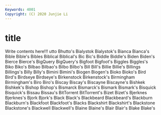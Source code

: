 ```yaml
---
Keywords: 4001
Copyright: (C) 2020 Junjie Li
---
```


# title

Write contents here!!!
utto 
Bhutto's 
Bialystok
Bialystok's 
Bianca 
Bianca's 
Bible 
Bible's 
Bibles 
Biblical 
Biblical's 
Bic 
Bic's
Biddle 
Biddle's 
Biden 
Biden's 
Bierce 
Bierce's 
BigQuery 
BigQuery's 
Bigfoot 
Bigfoot's
Biggles 
Biggles's 
Biko 
Biko's 
Bilbao 
Bilbao's 
Bilbo 
Bilbo's 
Bill 
Bill's
Billie 
Billie's 
Billings 
Billings's 
Billy 
Billy's 
Bimini 
Bimini's 
Biogen 
Biogen's
Bioko 
Bioko's 
Bird 
Bird's 
Birdseye 
Birdseye's 
Birkenstock 
Birkenstock's 
Birmingham 
Birmingham's
Biro 
Biro's 
Biscay 
Biscay's 
Biscayne 
Biscayne's 
Bishkek 
Bishkek's 
Bishop 
Bishop's
Bismarck 
Bismarck's 
Bismark 
Bismark's 
Bisquick 
Bisquick's 
Bissau 
Bissau's 
BitTorrent 
BitTorrent's
Bizet 
Bizet's 
Bjerknes 
Bjerknes's 
Bjork 
Bjork's 
Black 
Black's 
Blackbeard 
Blackbeard's
Blackburn 
Blackburn's 
Blackfoot 
Blackfoot's 
Blacks 
Blackshirt 
Blackshirt's 
Blackstone 
Blackstone's 
Blackwell
Blackwell's 
Blaine 
Blaine's 
Blair 
Blair's 
Blake 
Blake's 
